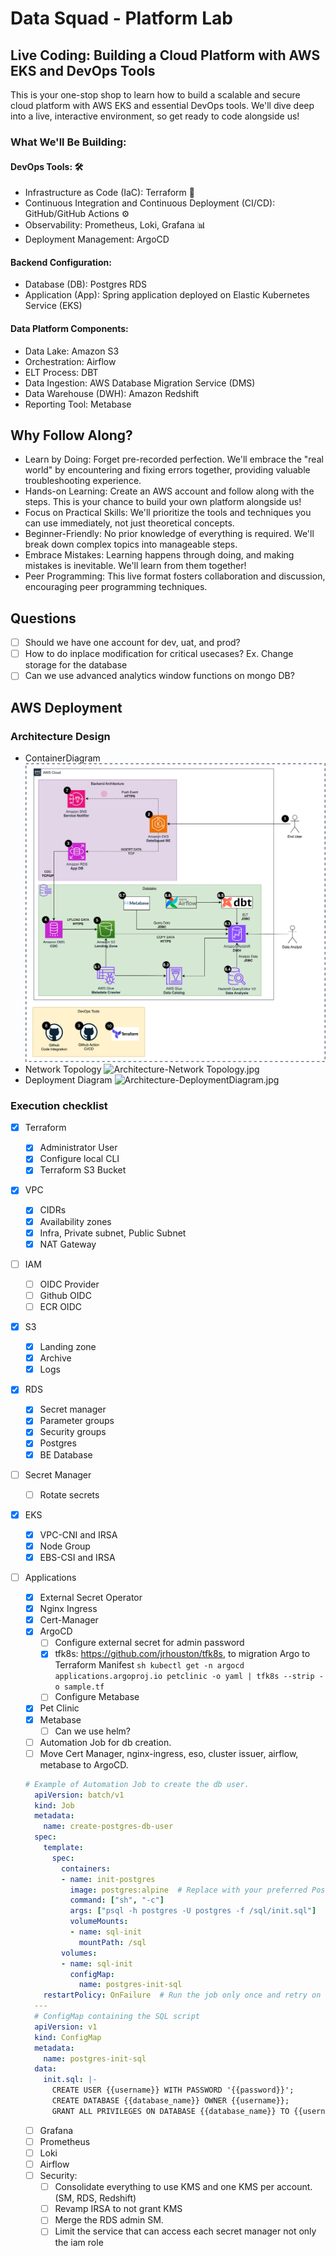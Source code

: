 # Data Squad - Platform Lab

## Live Coding: Building a Cloud Platform with AWS EKS and DevOps Tools
This is your one-stop shop to learn how to build a scalable and secure cloud platform with AWS EKS and essential DevOps tools. We'll dive deep into a live, interactive environment, so get ready to code alongside us!

### What We'll Be Building:
#### DevOps Tools: 🛠️
- Infrastructure as Code (IaC): Terraform 📜
- Continuous Integration and Continuous Deployment (CI/CD): GitHub/GitHub Actions ⚙️
- Observability: Prometheus, Loki, Grafana 📊
- Deployment Management: ArgoCD
#### Backend Configuration:
- Database (DB): Postgres RDS
- Application (App): Spring application deployed on Elastic Kubernetes Service (EKS)
#### Data Platform Components:
- Data Lake: Amazon S3
- Orchestration: Airflow
- ELT Process: DBT
- Data Ingestion: AWS Database Migration Service (DMS)
- Data Warehouse (DWH): Amazon Redshift
- Reporting Tool: Metabase

## Why Follow Along?
- Learn by Doing: Forget pre-recorded perfection. We'll embrace the "real world" by encountering and fixing errors together, providing valuable troubleshooting experience.
- Hands-on Learning: Create an AWS account and follow along with the steps. This is your chance to build your own platform alongside us!
- Focus on Practical Skills: We'll prioritize the tools and techniques you can use immediately, not just theoretical concepts.
- Beginner-Friendly: No prior knowledge of everything is required. We'll break down complex topics into manageable steps.
- Embrace Mistakes: Learning happens through doing, and making mistakes is inevitable. We'll learn from them together!
- Peer Programming: This live format fosters collaboration and discussion, encouraging peer programming techniques.

## Questions
- [ ] Should we have one account for dev, uat, and prod?
- [ ] How to do inplace modification for critical usecases? Ex. Change storage for the database
- [ ] Can we use advanced analytics window functions on mongo DB?

## AWS Deployment
### Architecture Design
- ContainerDiagram
![Architecture-ContainerDiagram.jpg](aws%2Farchitecture-diagrams%2FArchitecture-ContainerDiagram.jpg)
- Network Topology
![Architecture-Network Topology.jpg](aws%2Farchitecture-diagrams%2FArchitecture-Network%20Topology.jpg)
- Deployment Diagram
![Architecture-DeploymentDiagram.jpg](aws%2Farchitecture-diagrams%2FArchitecture-DeploymentDiagram.jpg)
### Execution checklist
- [x] Terraform
	- [x] Administrator User
	- [x] Configure local CLI
	- [x] Terraform S3 Bucket
- [x] VPC
	- [x] CIDRs
	- [x] Availability zones
	- [x] Infra, Private subnet, Public Subnet
	- [x] NAT Gateway
- [ ] IAM
	- [ ] OIDC Provider
	- [ ] Github OIDC
	- [ ] ECR OIDC
- [x] S3
	- [x] Landing zone
	- [x] Archive
	- [x] Logs
- [x] RDS
	- [x] Secret manager
	- [x] Parameter groups
	- [x] Security groups
	- [x] Postgres
	- [x] BE Database
- [ ] Secret Manager
	- [ ] Rotate secrets
- [x] EKS
	- [x] VPC-CNI and IRSA
	- [x] Node Group
	- [x] EBS-CSI and IRSA
- [ ] Applications
	- [x] External Secret Operator
	- [x] Nginx Ingress
	- [x] Cert-Manager
	- [x] ArgoCD
      - [ ] Configure external secret for admin password
      - [x] tfk8s: https://github.com/jrhouston/tfk8s, to migration Argo to Terraform Manifest
      ```sh kubectl get -n argocd applications.argoproj.io petclinic -o yaml | tfk8s --strip -o sample.tf```
      - [ ] Configure Metabase 
	- [x] Pet Clinic
	- [x] Metabase
      - [ ] Can we use helm?
    - [ ] Automation Job for db creation.
    - [ ] Move Cert Manager, nginx-ingress, eso, cluster issuer, airflow, metabase to ArgoCD.
  ```yaml
  # Example of Automation Job to create the db user. 
    apiVersion: batch/v1
    kind: Job
    metadata:
      name: create-postgres-db-user
    spec:
      template:
        spec:
          containers:
          - name: init-postgres
            image: postgres:alpine  # Replace with your preferred Postgres image
            command: ["sh", "-c"]
            args: ["psql -h postgres -U postgres -f /sql/init.sql"]
            volumeMounts:
            - name: sql-init
              mountPath: /sql
          volumes:
          - name: sql-init
            configMap:
              name: postgres-init-sql
      restartPolicy: OnFailure  # Run the job only once and retry on failure
    ---
    # ConfigMap containing the SQL script
    apiVersion: v1
    kind: ConfigMap
    metadata:
      name: postgres-init-sql
    data:
      init.sql: |-
        CREATE USER {{username}} WITH PASSWORD '{{password}}';
        CREATE DATABASE {{database_name}} OWNER {{username}};
        GRANT ALL PRIVILEGES ON DATABASE {{database_name}} TO {{username}};  	
  ```
  
  - [ ] Grafana
  - [ ] Prometheus
  - [ ] Loki
  - [ ] Airflow
  - [ ] Security:
    - [ ] Consolidate everything to use KMS and one KMS per account. (SM, RDS, Redshift)
    - [ ] Revamp IRSA to not grant KMS
    - [ ] Merge the RDS admin SM.
    - [ ] Limit the service that can access each secret manager not only the iam role